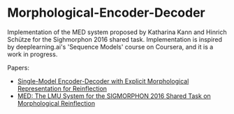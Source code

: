 # Morphological-Encoder-Decoder
Implementation of the MED system proposed by Katharina Kann and Hinrich Schütze for the Sighmorphon 2016 shared task. Implementation is inspired by deeplearning.ai's 'Sequence Models' course on Coursera, and it is a work in progress.

Papers:
* [Single-Model Encoder-Decoder with Explicit Morphological Representation for Reinflection](https://arxiv.org/abs/1606.00589)
* [MED: The LMU System for the SIGMORPHON 2016 Shared Task on Morphological Reinflection](http://www.aclweb.org/anthology/W16-2010)
